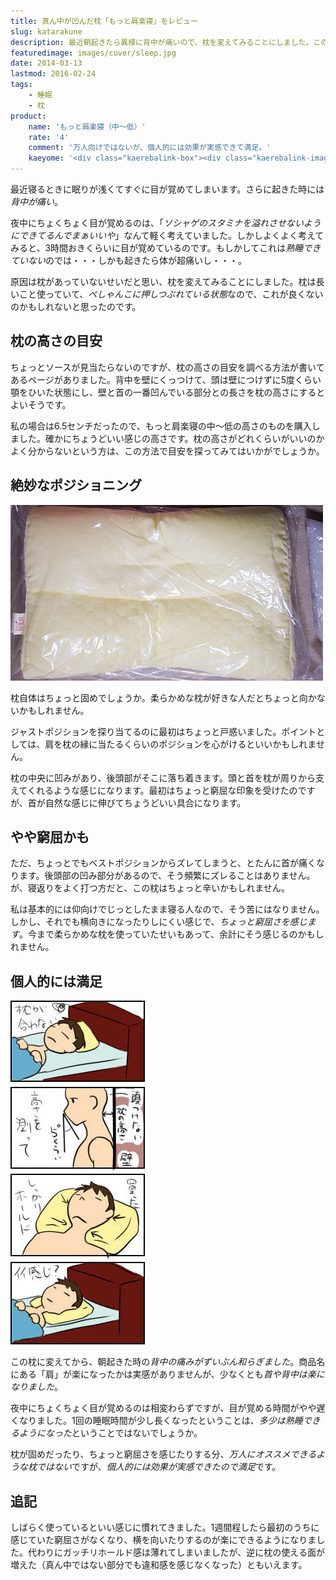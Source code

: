 ```yaml
---
title: 真ん中が凹んだ枕「もっと肩楽寝」をレビュー
slug: katarakune
description: 最近朝起きたら異様に背中が痛いので、枕を変えてみることにしました。この肩楽寝という枕が、頭と首をしっかり支えてくれるおかげか、背中の痛みがずいぶん和らぐようになりました。寝て起きたら背中が痛いなんて人は試してみてはいかがでしょうか。
featuredimage: images/cover/sleep.jpg
date: 2014-03-13
lastmod: 2016-02-24
tags: 
    - 睡眠
    - 枕
product:
    name: 'もっと肩楽寝（中〜低）'
    rate: '4'
    comment: '万人向けではないが、個人的には効果が実感できて満足。'
    kaeyome: '<div class="kaerebalink-box"><div class="kaerebalink-image"><a href="https://www.amazon.co.jp/exec/obidos/ASIN/B00CGGJJBC/illusionspace-22/ref=nosim/" rel="nofollow" target="_blank"><img src="https://ecx.images-amazon.com/images/I/41o6wfbuC4L._SL160_.jpg" style="border: none;" /></a></div><div class="kaerebalink-info"><div class="kaerebalink-name"><a href="https://www.amazon.co.jp/exec/obidos/ASIN/B00CGGJJBC/illusionspace-22/ref=nosim/" rel="nofollow" target="_blank">西川産業 医師がすすめる健康枕 もっと肩楽寝(中~低) クリーム EIA5559200-C EI9200 EIA5559200</a><div class="kaerebalink-powered-date">posted with <a href="https://kaereba.com" rel="nofollow" target="_blank">カエレバ</a></div></div><div class="kaerebalink-detail"> 医師がすすめる枕     </div><div class="kaerebalink-link1"><div class="shoplinkamazon"><a href="https://www.amazon.co.jp/gp/search?keywords=%8C%A8%8Ay%90Q&__mk_ja_JP=%83J%83%5E%83J%83i&tag=illusionspace-22" rel="nofollow" target="_blank" title="アマゾン" >Amazonで購入</a></div><div class="shoplinkrakuten"><a href="https://hb.afl.rakuten.co.jp/hgc/0e95387f.f2aef20d.0e953880.25e412bd/?pc=http%3A%2F%2Fsearch.rakuten.co.jp%2Fsearch%2Fmall%2F%25E8%2582%25A9%25E6%25A5%25BD%25E5%25AF%259D%2F-%2Ff.1-p.1-s.1-sf.0-st.A-v.2%3Fx%3D0%26scid%3Daf_ich_link_urltxt%26m%3Dhttp%3A%2F%2Fm.rakuten.co.jp%2F" rel="nofollow" target="_blank" title="楽天市場" >楽天市場で購入</a></div></div></div><div class="booklink-footer" style="clear: left"></div></div>'
---
```


最近寝るときに眠りが浅くてすぐに目が覚めてしまいます。さらに起きた時には<em>背中が痛い</em>。

夜中にちょくちょく目が覚めるのは、「<em>ソシャゲのスタミナを溢れさせないようにできてるんでまぁいいや</em>」なんて軽く考えていました。しかしよくよく考えてみると、3時間おきくらいに目が覚めているのです。もしかしてこれは<em>熟睡できていない</em>のでは・・・しかも起きたら体が超痛いし・・・。

原因は枕があっていないせいだと思い、枕を変えてみることにしました。枕は長いこと使っていて、<em>ぺしゃんこに押しつぶれている状態</em>なので、これが良くないのかもしれないと思ったのです。


## 枕の高さの目安

ちょっとソースが見当たらないのですが、枕の高さの目安を調べる方法が書いてあるページがありました。背中を壁にくっつけて、頭は壁につけずに5度くらい顎をひいた状態にし、壁と首の一番凹んでいる部分との長さを枕の高さにするとよいそうです。

私の場合は6.5センチだったので、もっと肩楽寝の中〜低の高さのものを購入しました。確かにちょうどいい感じの高さです。枕の高さがどれくらいがいいのかよく分からないという方は、この方法で目安を探ってみてはいかがでしょうか。


## 絶妙なポジショニング


![肩楽寝　枕](P3082067.jpg)

枕自体はちょっと固めでしょうか。柔らかめな枕が好きな人だとちょっと向かないかもしれません。

ジャストポジションを探り当てるのに最初はちょっと戸惑いました。ポイントとしては、肩を枕の縁に当たるくらいのポジションを心がけるといいかもしれません。

枕の中央に凹みがあり、後頭部がそこに落ち着きます。頭と首を枕が周りから支えてくれるような感じになります。最初はちょっと窮屈な印象を受けたのですが、首が自然な感じに伸びてちょうどいい具合になります。


## やや窮屈かも


ただ、ちょっとでもベストポジションからズレてしまうと、とたんに首が痛くなります。後頭部の凹み部分があるので、そう頻繁にズレることはありません。が、寝返りをよく打つ方だと、この枕はちょっと辛いかもしれません。

私は基本的には仰向けでじっとしたまま寝る人なので、そう苦にはなりません。しかし、それでも横向きになったりしにくい感じで、<em>ちょっと窮屈さを感じます</em>。今まで柔らかめな枕を使っていたせいもあって、余計にそう感じるのかもしれません。


## 個人的には満足


![肩楽寝4コマ](4d438a2ecd0bcbf5312cbf0893ea9fdf.jpg)

この枕に変えてから、朝起きた時の<em>背中の痛みがずいぶん和らぎました</em>。商品名にある「肩」が楽になったかは実感がありませんが、少なくとも<em>首や背中は楽になりました</em>。

夜中にちょくちょく目が覚めるのは相変わらずですが、目が覚める時間がやや遅くなりました。1回の睡眠時間が少し長くなったということは、<em>多少は熟睡できるようになった</em>ということではないでしょうか。

枕が固めだったり、ちょっと窮屈さを感じたりする分、<em>万人にオススメできるような枕ではない</em>ですが、<em>個人的には効果が実感できたので満足</em>です。


## 追記


しばらく使っているといい感じに慣れてきました。1週間程したら最初のうちに感じていた窮屈さがなくなり、横を向いたりするのが楽にできるようになりました。代わりにガッチリホールド感は薄れてしまいましたが、逆に枕の使える面が増えた（真ん中ではない部分でも違和感を感じなくなった）ともいえます。
